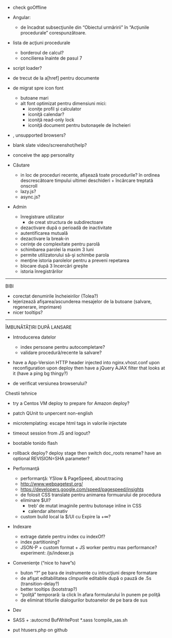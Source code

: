 - check goOffline

- Angular:
  - de încadrat subsecţiunile din “Obiectul urmăririi”
    în “Acţiunile procedurale” corespunzătoare.

- lista de acţiuni procedurale
  - borderoul de calcul?
  - concilierea înainte de pasul 7

- script loader?
- de trecut de la a[href] pentru documente

- de migrat spre icon font
  - butoane mari
  - alt font optimizat pentru dimensiuni mici:
    - iconiţe profil şi calculator
    - iconiţă calendar?
    - iconiţă read-only lock
    - iconiţă document pentru butonaşele de încheieri

- <noscript>, unsupported browsers?
- blank slate video/screenshot/help?
- conceive the app personality

- Căutare
  - in loc de proceduri recente, afişează toate procedurile?
    în ordinea descrescătoare timpului ultimei deschideri + încărcare treptată onscroll
  - lazy.js?
  - async.js?

- Admin
  - înregistrare utilizator
    - de creat structura de subdirectoare
  - dezactivare după o perioadă de inactivitate
  - autentificarea mutuală
  - dezactivare la break-in
  - cerinţe de complexitate pentru parolă
  - schimbarea parolei la maxim 3 luni
  - permite utilizatorului să-şi schimbe parola
  - menţine istoria parolelor pentru a preveni repetarea
  - blocare după 3 încercări greşite
  - istoria înregistrărilor

----------------------------------------------------------------------------------------------------
BIBI

- corectat denumirile încheieirilor (Tolea?)
- lejerizează afişarea/ascunderea mesajelor de la butoane (salvare, regenerare, imprimare)
- nicer tooltips?

----------------------------------------------------------------------------------------------------

ÎMBUNĂTĂŢIRI DUPĂ LANSARE

- Introducerea datelor
  - index persoane pentru autocompletare?
  - validare procedură/recente la salvare?
 
- have a App-Version HTTP header injected into nginx.vhost.conf upon reconfiguration upon deploy then have a
  jQuery AJAX filter that looks at it (have a ping bg thingy?)
- de verificat versiunea browserului?

Chestii tehnice
  - try a Centos VM deploy to prepare for Amazon deploy?
  - patch QUnit to unpercent non-english
  - microtemplating: escape html tags in valorile injectate
  - timeout session from JS and logout?
  - bootable tonido flash
  - rollback deploy? deploy stage then switch doc_roots rename? have an optional REVISION=SHA parameter?

- Performanţă
  - performanţă: YSlow & PageSpeed, about:tracing
  - http://www.webpagetest.org/
  - https://developers.google.com/speed/pagespeed/insights
  - de folosit CSS translate pentru animarea formuarului de procedura
  - eliminare $UI?
    - treb’ de mutat imaginile pentru butonaşe inline in CSS
    - calendar alternativ
  - custom build local la $/UI cu Expire la +∞?

- Indexare
  - extrage datele pentru index cu indexOf?
  - index partitioning?
  - JSON-P + custom format + JS worker pentru max performance? experiment: /js/indexer.js

- Convenienţe (“nice to have”s)
  - buton “?” pe bara de instrumente cu intrucţiuni despre formatare
  - de afişat editabilitatea cîmpurile editabile după o pauză de .5s (transition-delay?)
  - better tooltips (bootstrap?)
  - “poliţă” temporară: la click în afara formularului în punem pe poliţă
  - de eliminat titlurile dialogurilor butoanelor de pe bara de sus

- Dev
 - SASS + :autocmd BufWritePost *.sass !compile_sas.sh <afile>

- put htusers.php on github

